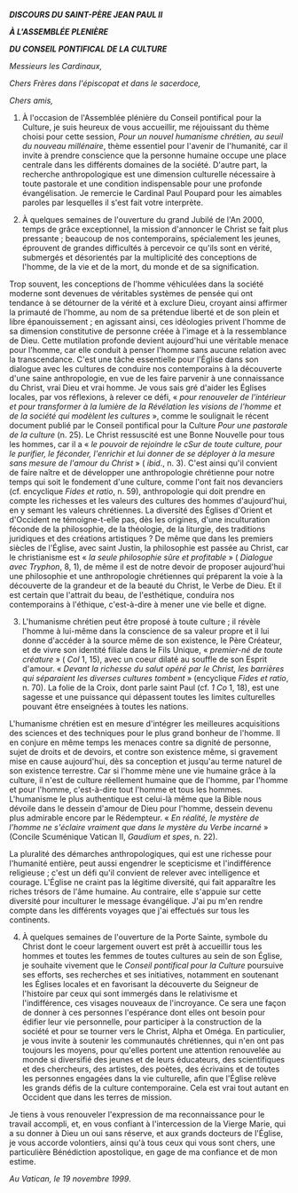 ***DISCOURS DU SAINT-PÈRE JEAN PAUL II***

***À L'ASSEMBLÉE PLENIÈRE***

***DU CONSEIL PONTIFICAL DE LA CULTURE***

*Messieurs les Cardinaux,*

*Chers Frères dans l'épiscopat et dans le sacerdoce,*

*Chers amis,*

1. À l'occasion de l'Assemblée plénière du Conseil pontifical pour la Culture, je suis heureux de vous accueillir, me réjouissant du thème choisi pour cette session, *Pour un nouvel humanisme chrétien, au seuil du nouveau millénaire*, thème essentiel pour l'avenir de l'humanité, car il invite à prendre conscience que la personne humaine occupe une place centrale dans les différents domaines de la société. D'autre part, la recherche anthropologique est une dimension culturelle nécessaire à toute pastorale et une condition indispensable pour une profonde évangélisation. Je remercie le Cardinal Paul Poupard pour les aimables paroles par lesquelles il s'est fait votre interprète.

2. À quelques semaines de l'ouverture du grand Jubilé de l'An 2000, temps de grâce exceptionnel, la mission d'annoncer le Christ se fait plus pressante ; beaucoup de nos contemporains, spécialement les jeunes, éprouvent de grandes difficultés à percevoir ce qu'ils sont en vérité, submergés et désorientés par la multiplicité des conceptions de l'homme, de la vie et de la mort, du monde et de sa signification.

Trop souvent, les conceptions de l'homme véhiculées dans la société moderne sont devenues de véritables systèmes de pensée qui ont tendance à se détourner de la vérité et à exclure Dieu, croyant ainsi affirmer la primauté de l'homme, au nom de sa prétendue liberté et de son plein et libre épanouissement ; en agissant ainsi, ces idéologies privent l'homme de sa dimension constitutive de personne créée à l'image et à la ressemblance de Dieu. Cette mutilation profonde devient aujourd'hui une véritable menace pour l'homme, car elle conduit à penser l'homme sans aucune relation avec la transcendance. C'est une tâche essentielle pour l'Église dans son dialogue avec les cultures de conduire nos contemporains à la découverte d'une saine anthropologie, en vue de les faire parvenir à une connaissance du Christ, vrai Dieu et vrai homme. Je vous sais gré d'aider les Églises locales, par vos réflexions, à relever ce défi, « *pour renouveler de l'intérieur et pour transformer à la lumière de la Révélation les visions de l'homme et de la société qui modèlent les cultures* », comme le soulignait le récent document publié par le Conseil pontifical pour la Culture *Pour une pastorale de la culture* (n. 25). Le Christ ressuscité est une Bonne Nouvelle pour tous les hommes, car il a « *le pouvoir de rejoindre le cSur de toute culture, pour le purifier, le féconder, l'enrichir et lui donner de se déployer à la mesure sans mesure de l'amour du Christ* » ( *ibid*., n. 3). C'est ainsi qu'il convient de faire naître et de développer une anthropologie chrétienne pour notre temps qui soit le fondement d'une culture, comme l'ont fait nos devanciers (cf. encyclique *Fides et ratio*, n. 59), anthropologie qui doit prendre en compte les richesses et les valeurs des cultures des hommes d'aujourd'hui, en y semant les valeurs chrétiennes. La diversité des Églises d'Orient et d'Occident ne témoigne-t-elle pas, dès les origines, d'une inculturation féconde de la philosophie, de la théologie, de la liturgie, des traditions juridiques et des créations artistiques ? De même que dans les premiers siècles de l'Église, avec saint Justin, la philosophie est passée au Christ, car le christianisme est « *la seule philosophie sûre et profitable* » ( *Dialogue avec Tryphon*, 8, 1), de même il est de notre devoir de proposer aujourd'hui une philosophie et une anthropologie chrétiennes qui préparent la voie à la découverte de la grandeur et de la beauté du Christ, le Verbe de Dieu. Et il est certain que l'attrait du beau, de l'esthétique, conduira nos contemporains à l'éthique, c'est-à-dire à mener une vie belle et digne.

3. L'humanisme chrétien peut être proposé à toute culture ; il révèle l'homme à lui-même dans la conscience de sa valeur propre et il lui donne d'accéder à la source même de son existence, le Père Créateur, et de vivre son identité filiale dans le Fils Unique, « *premier-né de toute créature* » ( *Col* 1, 15), avec un coeur dilaté au souffle de son Esprit d'amour. « *Devant la richesse du salut opéré par le Christ, les barrières qui séparaient les diverses cultures tombent* » (encyclique *Fides et ratio*, n. 70). La folie de la Croix, dont parle saint Paul (cf. *1 Co* 1, 18), est une sagesse et une puissance qui dépassent toutes les limites culturelles pouvant être enseignées à toutes les nations.

L'humanisme chrétien est en mesure d'intégrer les meilleures acquisitions des sciences et des techniques pour le plus grand bonheur de l'homme. Il en conjure en même temps les menaces contre sa dignité de personne, sujet de droits et de devoirs, et contre son existence même, si gravement mise en cause aujourd'hui, dès sa conception et jusqu'au terme naturel de son existence terrestre. Car si l'homme mène une vie humaine grâce à la culture, il n'est de culture réellement humaine que de l'homme, par l'homme et pour l'homme, c'est-à-dire tout l'homme et tous les hommes. L'humanisme le plus authentique est celui-là même que la Bible nous dévoile dans le dessein d'amour de Dieu pour l'homme, dessein devenu plus admirable encore par le Rédempteur. « *En réalité, le mystère de l'homme ne s'éclaire vraiment que dans le mystère du Verbe incarné* » (Concile Scuménique Vatican II, *Gaudium et spes*, n. 22).

La pluralité des démarches anthropologiques, qui est une richesse pour l'humanité entière, peut aussi engendrer le scepticisme et l'indifférence religieuse ; c'est un défi qu'il convient de relever avec intelligence et courage. L'Église ne craint pas la légitime diversité, qui fait apparaître les riches trésors de l'âme humaine. Au contraire, elle s'appuie sur cette diversité pour inculturer le message évangélique. J'ai pu m'en rendre compte dans les différents voyages que j'ai effectués sur tous les continents.

4. À quelques semaines de l'ouverture de la Porte Sainte, symbole du Christ dont le coeur largement ouvert est prêt à accueillir tous les hommes et toutes les femmes de toutes cultures au sein de son Église, je souhaite vivement que le *Conseil pontifical pour la Culture* poursuive ses efforts, ses recherches et ses initiatives, notamment en soutenant les Églises locales et en favorisant la découverte du Seigneur de l'histoire par ceux qui sont immergés dans le relativisme et l'indifférence, ces visages nouveaux de l'incroyance. Ce sera une façon de donner à ces personnes l'espérance dont elles ont besoin pour édifier leur vie personnelle, pour participer à la construction de la société et pour se tourner vers le Christ, Alpha et Oméga. En particulier, je vous invite à soutenir les communautés chrétiennes, qui n'en ont pas toujours les moyens, pour qu'elles portent une attention renouvelée au monde si diversifié des jeunes et de leurs éducateurs, des scientifiques et des chercheurs, des artistes, des poètes, des écrivains et de toutes les personnes engagées dans la vie culturelle, afin que l'Église relève les grands défis de la culture contemporaine. Cela est vrai tout autant en Occident que dans les terres de mission.

Je tiens à vous renouveler l'expression de ma reconnaissance pour le travail accompli, et, en vous confiant à l'intercession de la Vierge Marie, qui a su donner à Dieu un oui sans réserve, et aux grands docteurs de l'Église, je vous accorde volontiers, ainsi qu'à tous ceux qui vous sont chers, une particulière Bénédiction apostolique, en gage de ma confiance et de mon estime.

*Au Vatican, le 19 novembre 1999*.